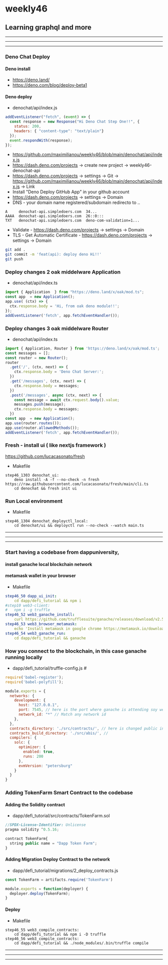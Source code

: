 # weekly46

## Learning graphql and more
-----
-----
-----


### Deno Chat Deploy
#### Deno install

- https://deno.land/
- https://deno.com/blog/deploy-beta1
#### Deno deploy
- denochat/api/index.js
```js
addEventListener("fetch", (event) => {
  const response = new Response("Hi Deno Chat Step One!!", {
    status: 200, 
    headers: { "content-type": "text/plain"}
  });
  event.respondWith(response);
});
```

- https://github.com/maximilianou/weekly46/blob/main/denochat/api/index.js
- https://dash.deno.com/projects -> create new project -> weekly46-denochat-api
- https://dash.deno.com/projects -> settings -> Git -> https://github.com/maximilianou/weekly46/blob/main/denochat/api/index.js -> Link
- Install "Deno Deploy GitHub App" in your github account
- https://dash.deno.com/projects -> settings -> Domain 
- DNS - your domain name registered/subdomain redirecto to .. 
```
A     denochat-api.simpledoers.com  34... 
AAAA  denochat-api.simpledoers.com  26::0::: 
TXT   denochat-api.simpledoers.com  deno-com-validation=1...
```
- Validate - https://dash.deno.com/projects -> settings -> Domain
- TLS - Get Automatic Certificate - https://dash.deno.com/projects -> settings -> Domain

```bash
git add .
git commit -m 'feat(api): deploy deno Hi!!'
git push
```

### Deploy changes 2 oak middelware Application
- denochat/api/index.ts
```ts
import { Application  } from "https://deno.land/x/oak/mod.ts";
const app  = new Application();
app.use( (ctx) => {
  ctx.response.body = 'Hi, from oak deno module!!';
});
addEventListener('fetch', app.fetchEventHandler());
```

### Deploy changes 3 oak middelware Router

- denochat/api/index.ts
```ts
import { Application, Router } from 'https://deno.land/x/oak/mod.ts';
const messages = [];
const router = new Router();
router
  .get('/', (ctx, next) => {
    ctx.response.body = 'Deno Chat Server:';
  })
  .get('/messages', (ctx, next) => {
    ctx.response.body = messages;
  })
  .post('/messages', async (ctx, next) => {
    const message = await ctx.request.body().value;
    messages.push(message);
    ctx.response.body = messages;
  })
const app  = new Application();
app.use(router.routes());
app.use(router.allowedMethods());
addEventListener('fetch', app.fetchEventHandler());
```

### Fresh - install ui ( like nextjs framework )


https://github.com/lucacasonato/fresh

- Makefile
```
step46_1303 denochat_ui:
	deno install -A -f --no-check -n fresh https://raw.githubusercontent.com/lucacasonato/fresh/main/cli.ts
	cd denochat && fresh init ui
```

### Run Local environment
- Makefile
```
step46_1304 denochat_deployctl_local:
	cd denochat/ui && deployctl run --no-check --watch main.ts
```


-----
-----
-----

### Start having a codebase from dappuniversity, 
#### install ganache local blockchain network 
#### metamask wallet in your browser
- Makefile
```yaml
step46_50 dapp_ui_init:
	cd dapp/defi_tutorial && npm i
#step10 web3-client:
#	npm i -g truffle
step46_52 web3_ganache_install:
	curl https://github.com/trufflesuite/ganache/releases/download/v2.5.4/ganache-2.5.4-linux-x86_64.AppImage; mv ganache-2.5.4-linux-x86_64.AppImage /usr/local/bin/; chmod +x /usr/local/bin/ganache-2.5.4-linux-x86_64.AppImage; ln -s /usr/local/bin//usr/local/bin/ganache-2.5.4-linux-x86_64.AppImage /usr/local/bin/ganache;
step46_53 web3_browser_metamask:
	echo 'Install metamask in google chrome https://metamask.io/download.html'
step46_54 web3_ganache_run:
	cd dapp/defi_tutorial && ganache
```
### How you connect to the blockchain, in this case ganache running locally
- dapp/defi_tutorial/truffle-config.js # 
```js
require('babel-register');
require('babel-polyfill');

module.exports = {
  networks: {
    development: {
      host: "127.0.0.1",
      port: 7545, // here is the port where ganache is attending soy we connect
      network_id: "*" // Match any network id
    },
  },
  contracts_directory: './src/contracts/', // here is changed public intentional contracts
  contracts_build_directory: './src/abis/', // 
  compilers: {
    solc: {
      optimizer: {
        enabled: true,
        runs: 200
      },
      evmVersion: "petersburg"
    }
  }
}
```
### Adding TokenFarm Smart Contract to the codebase
#### Adding the Solidity contract
- dapp/defi_tutorial/src/contracts/TokenFarm.sol
```js
//SPDX-License-Identifier: Unlicense
pragma solidity ^0.5.16;

contract TokenFarm{
  string public name = "Dapp Token Farm";
}
```
#### Adding Migration Deploy Contract to the network
- dapp/defi_tutorial/migrations/2_deploy_contracts.js
```js
const TokenFarm = artifacts.require('TokenFarm')

module.exports = function(deployer) {
  deployer.deploy(TokenFarm);
}
```

#### Deploy
- Makefile
```
step46_55 web3_compile_contracts:
	cd dapp/defi_tutorial && npm i -D truffle 
step46_56 web3_compile_contracts:
	cd dapp/defi_tutorial && ./node_modules/.bin/truffle compile
```

-----
-----
-----

